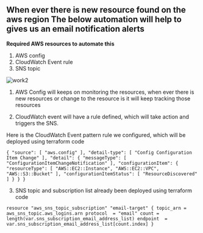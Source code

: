 ## When ever there is new resource found on the aws region The below automation will help to gives us an email notification alerts

**Required AWS resources to automate this**

1) AWS config
2) CloudWatch Event rule
3) SNS topic

![work2](https://user-images.githubusercontent.com/2727726/133082625-51fc2b1c-3eb7-462a-8a78-5e0dafd5656d.png)


1) AWS Config will keeps on monitoring the resources, when ever there is new resources or change to the resource is it will keep tracking those resources

2) CloudWatch event will have a rule defined, which will take action and triggers the SNS.

Here is the CloudWatch Event pattern rule we configured, which will be deployed using terraform code

` {
  "source": [
    "aws.config"
  ],
  "detail-type": [
    "Config Configuration Item Change"
  ],
  "detail": {
    "messageType": [
      "ConfigurationItemChangeNotification"
    ],
    "configurationItem": {
      "resourceType": [
        "AWS::EC2::Instance",
         "AWS::EC2::VPC",
         "AWS::S3::Bucket"
      ],
      "configurationItemStatus": [
        "ResourceDiscovered"
      ]
    }
  }
} `

3) SNS topic and subscription list already been deployed using terraform code 

` resource "aws_sns_topic_subscription" "email-target" {
  topic_arn = aws_sns_topic.aws_logins.arn
  protocol  = "email"
  count = length(var.sns_subscription_email_address_list)
  endpoint  =  var.sns_subscription_email_address_list[count.index]
  }
`


